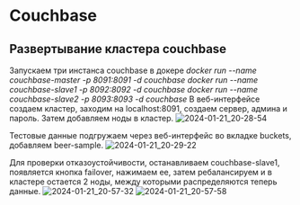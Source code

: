 # Couchbase
## Развертывание кластера couchbase
Запускаем три инстанса couchbase в докере
*docker run --name couchbase-master -p 8091:8091 -d couchbase*
*docker run --name couchbase-slave1 -p 8092:8092 -d couchbase*
*docker run --name couchbase-slave2 -p 8093:8093 -d couchbase*
В веб-интерфейсе создаем кластер, заходим на localhost:8091, создаем сервер, админа и пароль. Затем добавляем ноды в кластер.
![2024-01-21_20-28-54](https://github.com/apa4md/Projects/assets/100156015/a4148459-636f-47f6-990a-1a67850f0376)

Тестовые данные подгружаем через веб-интерфейс во вкладке buckets, добавляем beer-sample.
![2024-01-21_20-29-22](https://github.com/apa4md/Projects/assets/100156015/f1cc7ffa-f819-4298-96c1-8533e462f07e)


Для проверки отказоустойчивости, останавливаем couchbase-slave1, появляется кнопка failover, нажимаем ее, затем ребалансируем и в кластере остается 2 ноды, между которыми распределяются теперь данные.
![2024-01-21_20-57-32](https://github.com/apa4md/Projects/assets/100156015/bef16b41-4baa-4cfc-9a8d-118a86d441eb)
![2024-01-21_20-57-58](https://github.com/apa4md/Projects/assets/100156015/a6e309e0-a4fa-4ea0-93fa-0dcb250672ee)

